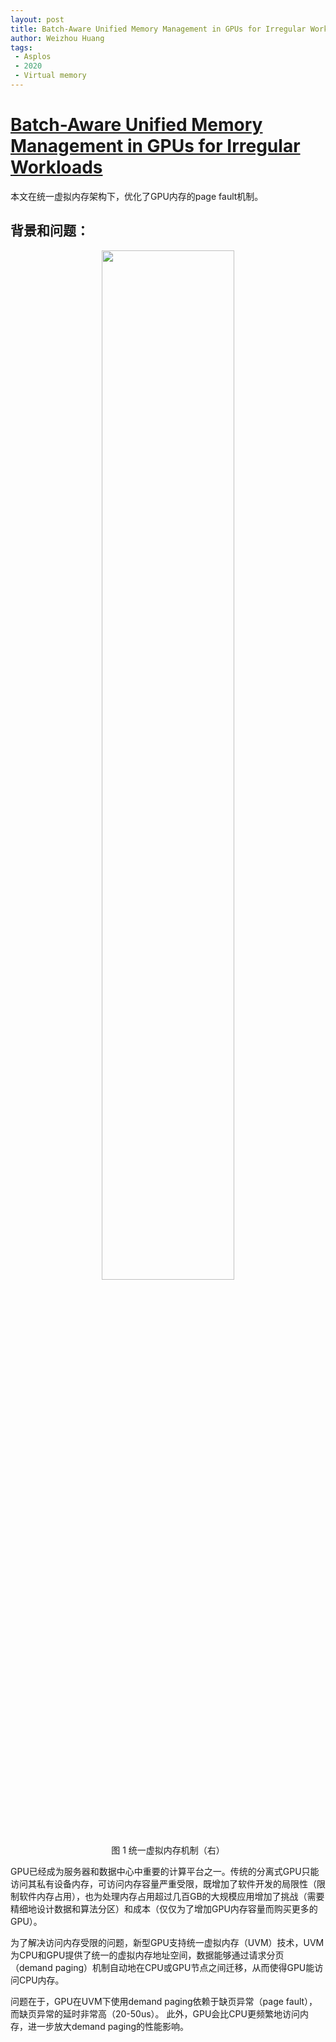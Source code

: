 ```yaml
---
layout: post
title: Batch-Aware Unified Memory Management in GPUs for Irregular Workloads
author: Weizhou Huang
tags:
 - Asplos
 - 2020
 - Virtual memory
---
```


# [Batch-Aware Unified Memory Management in GPUs for Irregular Workloads](https://ramyadhadidi.github.io/files/kim-asplos20.pdf)
本文在统一虚拟内存架构下，优化了GPU内存的page fault机制。
##  背景和问题：

<center>

<img src="../images/batch-aware-图1.png" width="65%" height="65%" />

图 1  统一虚拟内存机制（右）
</center>

GPU已经成为服务器和数据中心中重要的计算平台之一。传统的分离式GPU只能访问其私有设备内存，可访问内存容量严重受限，既增加了软件开发的局限性（限制软件内存占用），也为处理内存占用超过几百GB的大规模应用增加了挑战（需要精细地设计数据和算法分区）和成本（仅仅为了增加GPU内存容量而购买更多的GPU）。

为了解决访问内存受限的问题，新型GPU支持统一虚拟内存（UVM）技术，UVM为CPU和GPU提供了统一的虚拟内存地址空间，数据能够通过请求分页（demand paging）机制自动地在CPU或GPU节点之间迁移，从而使得GPU能访问CPU内存。

问题在于，GPU在UVM下使用demand paging依赖于缺页异常（page fault），而缺页异常的延时非常高（20-50us）。
此外，GPU会比CPU更频繁地访问内存，进一步放大demand paging的性能影响。